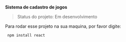 **Sistema de cadastro de jogos**

 > Status do projeto: Em desenvolvimento
 
 Para rodar esse projeto na sua maquina, por favor digite:
  
```
 npm install react
```
